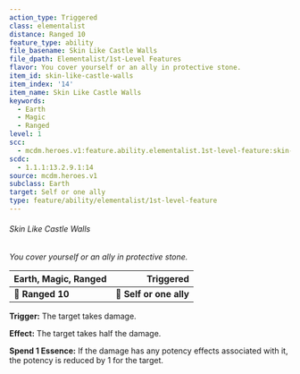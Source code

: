 ```yaml
---
action_type: Triggered
class: elementalist
distance: Ranged 10
feature_type: ability
file_basename: Skin Like Castle Walls
file_dpath: Elementalist/1st-Level Features
flavor: You cover yourself or an ally in protective stone.
item_id: skin-like-castle-walls
item_index: '14'
item_name: Skin Like Castle Walls
keywords:
  - Earth
  - Magic
  - Ranged
level: 1
scc:
  - mcdm.heroes.v1:feature.ability.elementalist.1st-level-feature:skin-like-castle-walls
scdc:
  - 1.1.1:13.2.9.1:14
source: mcdm.heroes.v1
subclass: Earth
target: Self or one ally
type: feature/ability/elementalist/1st-level-feature
---
```


###### Skin Like Castle Walls

*You cover yourself or an ally in protective stone.*

| **Earth, Magic, Ranged** |           **Triggered** |
| ------------------------ | ----------------------: |
| **📏 Ranged 10**         | **🎯 Self or one ally** |

**Trigger:** The target takes damage.

**Effect:** The target takes half the damage.

**Spend 1 Essence:** If the damage has any potency effects associated with it, the potency is reduced by 1 for the target.
